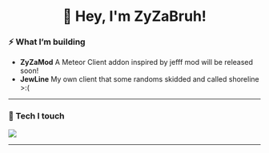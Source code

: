 <!--
   Profile README
   Tips:
   1) Rename your special repo to <your-username>/<your-username> and put this README.md at the root.
   2) Swap <your-username> below with your actual GitHub username.
   3) Tweak featured repo names and links.
-->

<h1 align="center">👋 Hey, I'm ZyZaBruh!</h1>
<p align="center">
   
</p>

### ⚡ What I’m building
- **ZyZaMod**  A Meteor Client addon inspired by jefff mod will be released soon!
- **JewLine**  My own client that some randoms skidded and called shoreline >:(

---

### 🧰 Tech I touch
<p>
  <img src="https://skillicons.dev/icons?i=java,robloxstudio,lua,linux,windows&perline=10" />
</p>

---




